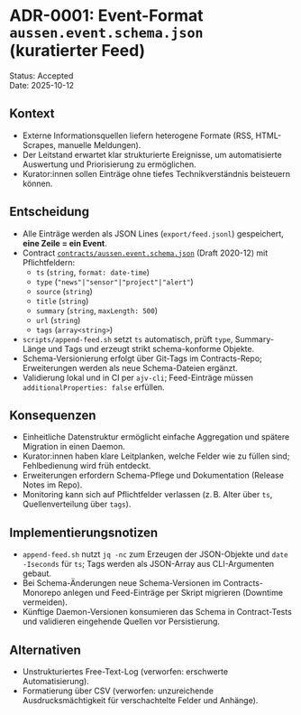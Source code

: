 # ADR-0001: Event-Format `aussen.event.schema.json` (kuratierter Feed)
Status: Accepted  
Date: 2025-10-12

## Kontext
- Externe Informationsquellen liefern heterogene Formate (RSS, HTML-Scrapes, manuelle Meldungen).
- Der Leitstand erwartet klar strukturierte Ereignisse, um automatisierte Auswertung und Priorisierung zu ermöglichen.
- Kurator:innen sollen Einträge ohne tiefes Technikverständnis beisteuern können.

## Entscheidung
- Alle Einträge werden als JSON Lines (`export/feed.jsonl`) gespeichert, **eine Zeile = ein Event**.
- Contract [`contracts/aussen.event.schema.json`](../../contracts/aussen.event.schema.json) (Draft 2020-12) mit Pflichtfeldern:
  - `ts` (`string`, `format: date-time`)
  - `type` (`"news"|"sensor"|"project"|"alert"`)
  - `source` (`string`)
  - `title` (`string`)
  - `summary` (`string`, `maxLength: 500`)
  - `url` (`string`)
  - `tags` (`array<string>`)
- `scripts/append-feed.sh` setzt `ts` automatisch, prüft `type`, Summary-Länge und Tags und erzeugt strikt schema-konforme Objekte.
- Schema-Versionierung erfolgt über Git-Tags im Contracts-Repo; Erweiterungen werden als neue Schema-Dateien ergänzt.
- Validierung lokal und in CI per `ajv-cli`; Feed-Einträge müssen `additionalProperties: false` erfüllen.

## Konsequenzen
- Einheitliche Datenstruktur ermöglicht einfache Aggregation und spätere Migration in einen Daemon.
- Kurator:innen haben klare Leitplanken, welche Felder wie zu füllen sind; Fehlbedienung wird früh entdeckt.
- Erweiterungen erfordern Schema-Pflege und Dokumentation (Release Notes im Repo).
- Monitoring kann sich auf Pflichtfelder verlassen (z. B. Alter über `ts`, Quellenverteilung über `tags`).

## Implementierungsnotizen
- `append-feed.sh` nutzt `jq -nc` zum Erzeugen der JSON-Objekte und `date -Iseconds` für `ts`; Tags werden als JSON-Array aus CLI-Argumenten gebaut.
- Bei Schema-Änderungen neue Schema-Versionen im Contracts-Monorepo anlegen und Feed-Einträge per Skript migrieren (Downtime vermeiden).
- Künftige Daemon-Versionen konsumieren das Schema in Contract-Tests und validieren eingehende Quellen vor Persistierung.

## Alternativen
- Unstrukturiertes Free-Text-Log (verworfen: erschwerte Automatisierung).
- Formatierung über CSV (verworfen: unzureichende Ausdrucksmächtigkeit für verschachtelte Felder und Anhänge).
